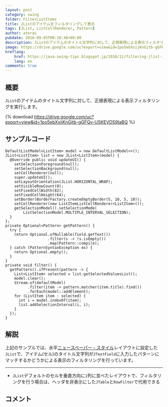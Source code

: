 ```yaml
---
layout: post
category: swing
folder: FilterListItems
title: JListのアイテムをフィルタリングして表示
tags: [JList, ListCellRenderer, Pattern]
author: aterai
pubdate: 2016-09-05T00:18:48+09:00
description: JListのアイテムのタイトル文字列に対して、正規表現による表示フィルタリングを実行します。
image: https://drive.google.com/uc?export=view&id=1po5ebXxijKnGitb-gGFQv-USKEVDS9IaBQ
hreflang:
    href: https://java-swing-tips.blogspot.jp/2016/11/filtering-jlist-items-by-regex.html
    lang: en
comments: true
---
```

## 概要
`JList`のアイテムのタイトル文字列に対して、正規表現による表示フィルタリングを実行します。

{% download https://drive.google.com/uc?export=view&id=1po5ebXxijKnGitb-gGFQv-USKEVDS9IaBQ %}

## サンプルコード
<pre class="prettyprint"><code>DefaultListModel&lt;ListItem&gt; model = new DefaultListModel&lt;&gt;();
JList&lt;ListItem&gt; list = new JList&lt;ListItem&gt;(model) {
  @Override public void updateUI() {
    setSelectionForeground(null);
    setSelectionBackground(null);
    setCellRenderer(null);
    super.updateUI();
    setLayoutOrientation(JList.HORIZONTAL_WRAP);
    setVisibleRowCount(0);
    setFixedCellWidth(82);
    setFixedCellHeight(64);
    setBorder(BorderFactory.createEmptyBorder(5, 10, 5, 10));
    setCellRenderer(new ListItemListCellRenderer&lt;ListItem&gt;());
    getSelectionModel().setSelectionMode(
        ListSelectionModel.MULTIPLE_INTERVAL_SELECTION);
  }
};
private Optional&lt;Pattern&gt; getPattern() {
  try {
    return Optional.ofNullable(field.getText())
                   .filter(s -&gt; !s.isEmpty())
                   .map(Pattern::compile);
  } catch (PatternSyntaxException ex) {
    return Optional.empty();
  }
}
private void filter() {
  getPattern().ifPresent(pattern -&gt; {
    List&lt;ListItem&gt; selected = list.getSelectedValuesList();
    model.clear();
    Stream.of(defaultModel)
          .filter(item -&gt; pattern.matcher(item.title).find())
          .forEach(model::addElement);
    for (ListItem item : selected) {
      int i = model.indexOf(item);
      list.addSelectionInterval(i, i);
    }
  });
}
</code></pre>

## 解説
上記のサンプルでは、水平[ニュースペーパー・スタイル](https://docs.oracle.com/javase/jp/8/docs/api/javax/swing/JList.html#HORIZONTAL_WRAP)レイアウトに設定した`JList`で、アイテム(セル)のタイトル文字列が`JTextField`に入力したパターンにマッチするかどうかによる表示のフィルタリングを行っています。

- - - -
- `JList`デフォルトのセルを垂直方向に`1`列に並べたレイアウトで、フィルタリングを行う場合は、ヘッダを非表示にした`JTable`と`RowFilter`で代用できる

<!-- dummy comment line for breaking list -->

## コメント
